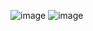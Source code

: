 ![image](https://github.com/user-attachments/assets/d86d030f-f7fa-47ad-8845-9a82b0e1b8f0)
![image](https://github.com/user-attachments/assets/88ef0bed-3c90-435a-a763-c54b8bf86422)
